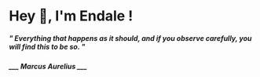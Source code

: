<h1 title="head"> Hey 👋, I'm Endale !</h1>

**<h5><i>" Everything that happens as it should, and if you observe carefully, you will find this to be so. "</i></h5>**

*<b>___ Marcus Aurelius ___</b>*
